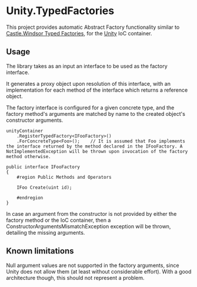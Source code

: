 Unity.TypedFactories
====================

This project provides automatic Abstract Factory functionality similar to [Castle.Windsor Typed Factories](http://docs.castleproject.org/Default.aspx?Page=Typed-Factory-Facility&NS=Windsor&AspxAutoDetectCookieSupport=1), for the [Unity](http://unity.codeplex.com/) IoC container.

Usage
-----

The library takes as an input an interface to be used as the factory interface.

It generates a proxy object upon resolution of this interface, with an implementation for each method of the interface which returns a reference object.

The factory interface is configured for a given concrete type, and the factory method's arguments are matched by name to the created object's constructor arguments.

	unityContainer
		.RegisterTypedFactory<IFooFactory>()
		.ForConcreteType<Foo>();	// It is assumed that Foo implements the interface returned by the method declared in the IFooFactory. A NotImplementedException will be thrown upon invocation of the factory method otherwise.

	public interface IFooFactory
	{
		#region Public Methods and Operators

		IFoo Create(uint id);

		#endregion
	}

In case an argument from the constructor is not provided by either the factory method or the IoC container, then a ConstructorArgumentsMismatchException exception will be thrown, detailing the missing arguments.

Known limitations
-----------------

Null argument values are not supported in the factory arguments, since Unity does not allow them (at least without considerable effort). With a good architecture though, this should not represent a problem.